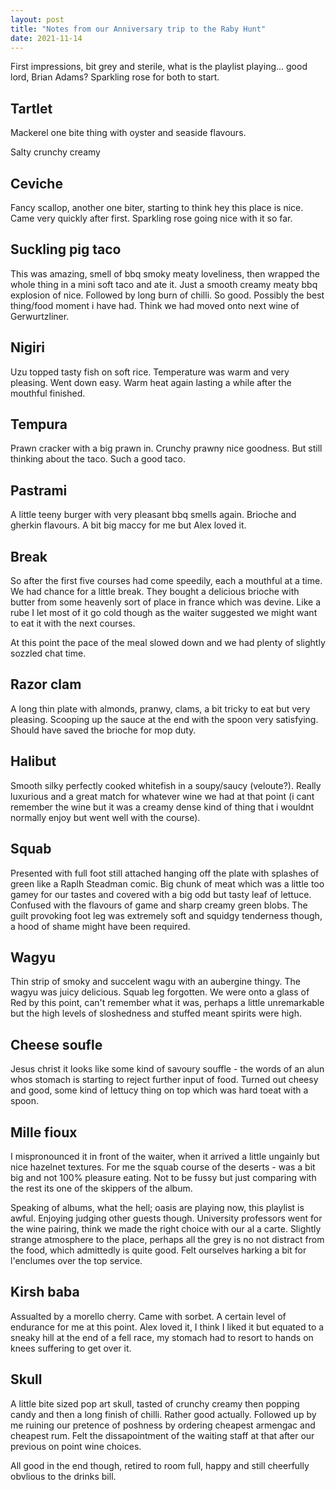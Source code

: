 ```yaml
---
layout: post
title: "Notes from our Anniversary trip to the Raby Hunt"
date: 2021-11-14
---
```


First impressions, bit grey and sterile, what is the playlist playing... good lord, Brian Adams? Sparkling rose for both to start.

## Tartlet

Mackerel one bite thing with oyster and seaside flavours.

Salty crunchy creamy

## Ceviche

Fancy scallop, another one biter, starting to think hey this place is nice. Came very quickly after first. Sparkling rose going nice with it so far.

## Suckling pig taco

This was amazing, smell of bbq smoky meaty loveliness, then wrapped the whole thing in a mini soft taco and ate it. Just a smooth creamy meaty bbq explosion of nice. Followed by long burn of chilli. So good. Possibly the best thing/food moment i have had. Think we had moved onto next wine of Gerwurtzliner.

## Nigiri

Uzu topped tasty fish on soft rice. Temperature was warm and very pleasing. Went down easy. Warm heat again lasting a while after the mouthful finished.

## Tempura

Prawn cracker with a big prawn in. Crunchy prawny nice goodness. But still thinking about the taco. Such a good taco.

## Pastrami

A little teeny burger with very pleasant bbq smells again. Brioche and gherkin flavours. A bit big maccy for me but Alex loved it.

## Break

So after the first five courses had come speedily, each a mouthful at a time. We had chance for a little break. They bought a delicious brioche with butter from some heavenly sort of place in france which was devine. Like a rube I let most of it go cold though as the waiter suggested we might want to eat it with the next courses.

At this point the pace of the meal slowed down and we had plenty of slightly sozzled chat time.

## Razor clam

A long thin plate with almonds, pranwy, clams, a bit tricky to eat but very pleasing. Scooping up the sauce at the end with the spoon very satisfying. Should have saved the brioche for mop duty.

## Halibut

Smooth silky perfectly cooked whitefish in a soupy/saucy (veloute?). Really luxurious and a great match for whatever wine we had at that point (i cant remember the wine but it was a creamy dense kind of thing that i wouldnt normally enjoy but went well with the course).

## Squab

Presented with full foot still attached hanging off the plate with splashes of green like a Raplh Steadman comic. Big chunk of meat which was a little too gamey for our tastes and covered with a big odd but tasty leaf of lettuce. Confused with the flavours of game and sharp creamy green blobs. The guilt provoking foot leg was extremely soft and squidgy tenderness though, a hood of shame might have been required.

## Wagyu

Thin strip of smoky and succelent wagu with an aubergine thingy. The wagyu was juicy delicious. Squab leg forgotten. We were onto a glass of Red by this point, can't remember what it was, perhaps a little unremarkable but the high levels of sloshedness and stuffed meant spirits were high.

## Cheese soufle

Jesus christ it looks like some kind of savoury souffle - the words of an alun whos stomach is starting to reject further input of food. Turned out cheesy and good, some kind of lettucy thing on top which was hard toeat with a spoon.

## Mille fioux

I mispronounced it in front of the waiter, when it arrived a little ungainly but nice hazelnet textures. For me the squab course of the deserts - was a bit big and not 100% pleasure eating. Not to be fussy but just comparing with the rest its one of the skippers of the album.

Speaking of albums, what the hell; oasis are playing now, this playlist is awful. Enjoying judging other guests though. University professors went for the wine pairing, think we made the right choice with our al a carte. Slightly strange atmosphere to the place, perhaps all the grey is no not distract from the food, which admittedly is quite good. Felt ourselves harking a bit for l'enclumes over the top service.

## Kirsh baba

Assualted by a morello cherry. Came with sorbet. A certain level of endurance for me at this point. Alex loved it, I think I liked it but equated to a sneaky hill at the end of a fell race, my stomach had to resort to hands on knees suffering to get over it.

## Skull

A little bite sized pop art skull, tasted of crunchy creamy then popping candy and then a long finish of chilli. Rather good actually. Followed up by me ruining our pretence of poshness by ordering cheapest armengac and cheapest rum. Felt the dissapointment of the waiting staff at that after our previous on point wine choices.

All good in the end though, retired to room full, happy and still cheerfully obvlious to the drinks bill.
